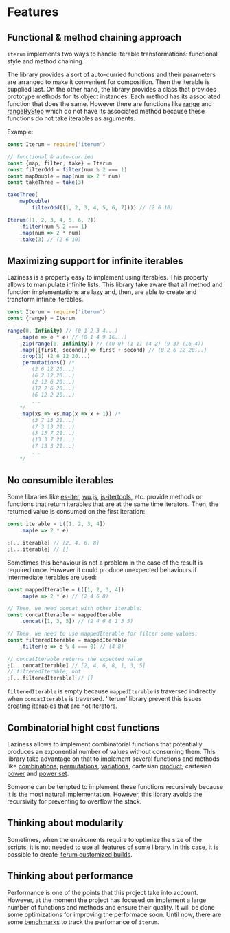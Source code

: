 # Features

## Functional & method chaining approach

`iterum` implements two ways to handle iterable transformations: functional style and method chaining.

The library provides a sort of auto-curried functions and their parameters are arranged to make it convenient for composition. Then the iterable is supplied last. On the other hand, the library provides a class that provides prototype methods for its object instances. Each method has its associated function that does the same. However there are functions like [range]() and [rangeByStep]() which do not have its associated method because these functions do not take iterables as arguments.

Example:
``` javascript
const Iterum = require('iterum')

// functional & auto-curried
const {map, filter, take} = Iterum
const filterOdd = filter(num % 2 === 1)
const mapDouble = map(num => 2 * num)
const takeThree = take(3)

takeThree(
    mapDouble(
        filterOdd([1, 2, 3, 4, 5, 6, 7]))) // (2 6 10)

Iterum([1, 2, 3, 4, 5, 6, 7])
    .filter(num % 2 === 1)
    .map(num => 2 * num)
    .take(3) // (2 6 10)
```


## Maximizing support for infinite iterables

Laziness is a property easy to implement using iterables. This property allows to manipulate infinite lists. This library take aware that all method and function implementations are lazy and, then, are able to create and transform infinite iterables.

``` javascript
const Iterum = require('iterum')
const {range} = Iterum

range(0, Infinity) // (0 1 2 3 4...)
    .map(e => e * e) // (0 1 4 9 16...)
    .zip(range(0, Infinity)) // ((0 0) (1 1) (4 2) (9 3) (16 4))
    .map(([first, second]) => first + second) // (0 2 6 12 20...)
    .drop(1) (2 6 12 20...)
    .permutations() /*
        (2 6 12 20...)
        (6 2 12 20...)
        (2 12 6 20...)
        (12 2 6 20...)
        (6 12 2 20...)
        ...
    */
    .map(xs => xs.map(x => x + 1)) /*
        (3 7 13 21...)
        (7 3 13 21...)
        (3 13 7 21...)
        (13 3 7 21...)
        (7 13 3 21...)
        ...
    */
```

## No consumible iterables

Some libraries like [es-iter](), [wu.js](), [js-itertools](), etc. provide methods or functions that return iterables that are at the same time iterators. Then, the returned value is consumed on the first iteration:

``` javascript
const iterable = L([1, 2, 3, 4])
    .map(e => 2 * e)

;[...iterable] // [2, 4, 6, 8]
;[...iterable] // []
```

Sometimes this behaviour is not a problem in the case of the result is required once. However it could produce unexpected behaviours if intermediate iterables are used:

``` javascript
const mappedIterable = L([1, 2, 3, 4])
    .map(e => 2 * e) // (2 4 6 8)

// Then, we need concat with other iterable:
const concatIterable = mappedIterable
    .concat([1, 3, 5]) // (2 4 6 8 1 3 5)

// Then, we need to use mappedIterable for filter some values:
const filteredIterable = mappedIterable
    .filter(e => e % 4 === 0) // (4 8)

// concatIterable returns the expected value
;[...concatIterable] // [2, 4, 6, 8, 1, 3, 5]
// filteredIterable, not
;[...filteredIterable] // []

```

`filteredIterable` is empty because `mappedIterable` is traversed indirectly when `concatIterable` is traversed. 'iterum' library prevent this issues creating iterables that are not iterators.

## Combinatorial hight cost functions

Laziness allows to implement combinatorial functions that potentially produces an exponential number of values without consuming them. This library take advantage on that to implement several functions and methods like [combinations](), [permutations](), [variations](), cartesian [product](), cartesian [power]() and [power set]().

Someone can be tempted to implement these functions recursively because it is the most natural implementation. However, this library avoids the recursivity for preventing to overflow the stack.

## Thinking about modularity

Sometimes, when the enviroments require to optimize the size of the scripts, it is not needed to use all features of some library. In this case, it is possible to create [iterum customized builds]().

## Thinking about performance

Performance is one of the points that this project take into account. However, at the moment the project has focused on implement a large number of functions and methods and ensure their quality. It will be done some optimizations for improving the performace soon. Until now, there are some [benchmarks]() to track the perfomance of `iterum`.
